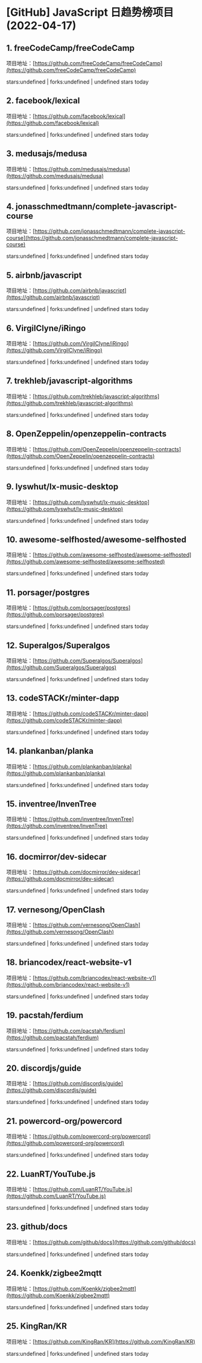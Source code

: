 # [GitHub] JavaScript 日趋势榜项目(2022-04-17)

## 1. freeCodeCamp/freeCodeCamp 

项目地址：[https://github.com/freeCodeCamp/freeCodeCamp](https://github.com/freeCodeCamp/freeCodeCamp)

stars:undefined | forks:undefined | undefined stars today 



## 2. facebook/lexical 

项目地址：[https://github.com/facebook/lexical](https://github.com/facebook/lexical)

stars:undefined | forks:undefined | undefined stars today 



## 3. medusajs/medusa 

项目地址：[https://github.com/medusajs/medusa](https://github.com/medusajs/medusa)

stars:undefined | forks:undefined | undefined stars today 



## 4. jonasschmedtmann/complete-javascript-course 

项目地址：[https://github.com/jonasschmedtmann/complete-javascript-course](https://github.com/jonasschmedtmann/complete-javascript-course)

stars:undefined | forks:undefined | undefined stars today 



## 5. airbnb/javascript 

项目地址：[https://github.com/airbnb/javascript](https://github.com/airbnb/javascript)

stars:undefined | forks:undefined | undefined stars today 



## 6. VirgilClyne/iRingo 

项目地址：[https://github.com/VirgilClyne/iRingo](https://github.com/VirgilClyne/iRingo)

stars:undefined | forks:undefined | undefined stars today 



## 7. trekhleb/javascript-algorithms 

项目地址：[https://github.com/trekhleb/javascript-algorithms](https://github.com/trekhleb/javascript-algorithms)

stars:undefined | forks:undefined | undefined stars today 



## 8. OpenZeppelin/openzeppelin-contracts 

项目地址：[https://github.com/OpenZeppelin/openzeppelin-contracts](https://github.com/OpenZeppelin/openzeppelin-contracts)

stars:undefined | forks:undefined | undefined stars today 



## 9. lyswhut/lx-music-desktop 

项目地址：[https://github.com/lyswhut/lx-music-desktop](https://github.com/lyswhut/lx-music-desktop)

stars:undefined | forks:undefined | undefined stars today 



## 10. awesome-selfhosted/awesome-selfhosted 

项目地址：[https://github.com/awesome-selfhosted/awesome-selfhosted](https://github.com/awesome-selfhosted/awesome-selfhosted)

stars:undefined | forks:undefined | undefined stars today 



## 11. porsager/postgres 

项目地址：[https://github.com/porsager/postgres](https://github.com/porsager/postgres)

stars:undefined | forks:undefined | undefined stars today 



## 12. Superalgos/Superalgos 

项目地址：[https://github.com/Superalgos/Superalgos](https://github.com/Superalgos/Superalgos)

stars:undefined | forks:undefined | undefined stars today 



## 13. codeSTACKr/minter-dapp 

项目地址：[https://github.com/codeSTACKr/minter-dapp](https://github.com/codeSTACKr/minter-dapp)

stars:undefined | forks:undefined | undefined stars today 



## 14. plankanban/planka 

项目地址：[https://github.com/plankanban/planka](https://github.com/plankanban/planka)

stars:undefined | forks:undefined | undefined stars today 



## 15. inventree/InvenTree 

项目地址：[https://github.com/inventree/InvenTree](https://github.com/inventree/InvenTree)

stars:undefined | forks:undefined | undefined stars today 



## 16. docmirror/dev-sidecar 

项目地址：[https://github.com/docmirror/dev-sidecar](https://github.com/docmirror/dev-sidecar)

stars:undefined | forks:undefined | undefined stars today 



## 17. vernesong/OpenClash 

项目地址：[https://github.com/vernesong/OpenClash](https://github.com/vernesong/OpenClash)

stars:undefined | forks:undefined | undefined stars today 



## 18. briancodex/react-website-v1 

项目地址：[https://github.com/briancodex/react-website-v1](https://github.com/briancodex/react-website-v1)

stars:undefined | forks:undefined | undefined stars today 



## 19. pacstah/ferdium 

项目地址：[https://github.com/pacstah/ferdium](https://github.com/pacstah/ferdium)

stars:undefined | forks:undefined | undefined stars today 



## 20. discordjs/guide 

项目地址：[https://github.com/discordjs/guide](https://github.com/discordjs/guide)

stars:undefined | forks:undefined | undefined stars today 



## 21. powercord-org/powercord 

项目地址：[https://github.com/powercord-org/powercord](https://github.com/powercord-org/powercord)

stars:undefined | forks:undefined | undefined stars today 



## 22. LuanRT/YouTube.js 

项目地址：[https://github.com/LuanRT/YouTube.js](https://github.com/LuanRT/YouTube.js)

stars:undefined | forks:undefined | undefined stars today 



## 23. github/docs 

项目地址：[https://github.com/github/docs](https://github.com/github/docs)

stars:undefined | forks:undefined | undefined stars today 



## 24. Koenkk/zigbee2mqtt 

项目地址：[https://github.com/Koenkk/zigbee2mqtt](https://github.com/Koenkk/zigbee2mqtt)

stars:undefined | forks:undefined | undefined stars today 



## 25. KingRan/KR 

项目地址：[https://github.com/KingRan/KR](https://github.com/KingRan/KR)

stars:undefined | forks:undefined | undefined stars today 



